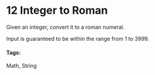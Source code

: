 # 12 Integer to Roman

Given an integer, convert it to a roman numeral.

Input is guaranteed to be within the range from 1 to 3999.

#### Tags:
Math, String